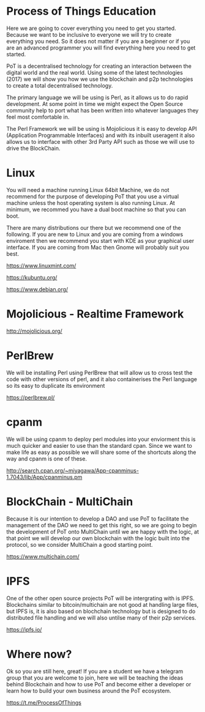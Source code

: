 # Process of Things Education
Here we are going to cover everything you need to get you started.  Because we want to be inclusive to everyone we will try to create everything you need. So it does not matter if you are a beginner or if you are an advanced programmer you will find everything here you need to get started.

PoT is a decentralised technology for creating an interaction between the digital world and the real world.  Using some of the latest technologies (2017) we will show you how we use the blockchain and p2p technologies to create a total decentralised technology.

The primary language we will be using is Perl, as it allows us to do rapid development. At some point in time we might expect the Open Source community help to port what has been written into whatever languages they feel most comfortable in.

The Perl Framework we will be using is Mojolicious it is easy to develop API (Application Programmable Interfaces) and with its inbuilt useragent it also allows us to interface with other 3rd Party API such as those we will use to drive the BlockChain.

# Linux

You will need a machine running Linux 64bit Machine, we do not recommend for the purpose of developing PoT that you use a virtual machine unless the host operating system is also running Linux.  At minimum, we recommed you have a dual boot machine so that you can boot.

There are many distributions our there but we recommend one of the following.  If you are new to Linux and you are coming from a windows enviroment then we recommend you start with KDE as your graphical user interface.  If you are coming from Mac then Gnome will probably suit you best.

https://www.linuxmint.com/

https://kubuntu.org/

https://www.debian.org/


# Mojolicious - Realtime Framework

http://mojolicious.org/


# PerlBrew

We will be installing Perl using PerlBrew that will allow us to cross test the code with other versions of perl, and it also containerises the Perl language so its easy to duplicate its environment

https://perlbrew.pl/


# cpanm

We will be using cpanm to deploy perl modules into your enviorment this is much quicker and easier to use than the standard cpan.  Since we want to make life as easy as possible we will share some of the shortcuts along the way and cpanm is one of these.

http://search.cpan.org/~miyagawa/App-cpanminus-1.7043/lib/App/cpanminus.pm


# BlockChain - MultiChain

Because it is our intention to develop a DAO and use PoT to facilitate the management of the DAO we need to get this right, so we are going to begin the development of PoT onto MultiChain until we are happy with the logic, at that point we will develop our own blockchain with the logic built into the protocol, so we consider MultiChain a good starting point.

https://www.multichain.com/

# IPFS

One of the other open source projects PoT will be intergrating with is IPFS. Blockchains similar to bitcoin/multichain are not good at handling large files, but  IPFS is, it is also based on blochchain technology but is designed to do distributed file handling and we will also untilse many of their p2p services.

https://ipfs.io/


# Where now?

Ok so you are still here, great! If you are a student we have a telegram group that you are welcome to join, here we will be teaching the ideas behind Blockchain and how to use PoT and become either a developer or learn how to build your own business around the PoT ecosystem.

https://t.me/ProcessOfThings
 
 

